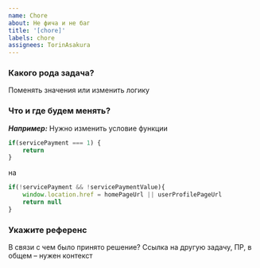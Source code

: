 ```yaml
---
name: Chore
about: Не фича и не баг
title: '[chore]'
labels: chore
assignees: TorinAsakura
---
```


### Какого рода задача?
Поменять значения или изменить логику

### Что и где будем менять?
**_Например:_**
Нужно изменить условие функции
```javascript
if(servicePayment === 1) {
    return
}
```
на
```javascript
if(!servicePayment && !servicePaymentValue){
    window.location.href = homePageUrl || userProfilePageUrl
    return null
}
```

### Укажите референс
В связи с чем было принято решение? Ссылка на другую задачу, ПР, в общем – нужен контекст
